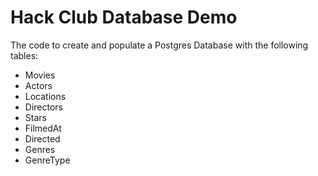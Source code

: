 # Hack Club Database Demo

The code to create and populate a Postgres Database with the following tables:
- Movies
- Actors
- Locations
- Directors
- Stars
- FilmedAt
- Directed
- Genres
- GenreType
